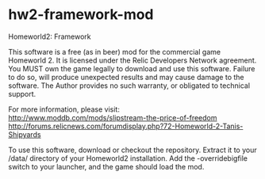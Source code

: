 hw2-framework-mod
=================

Homeworld2: Framework

This software is a free (as in beer) mod for the commercial game Homeworld 2. It is licensed under the 
Relic Developers Network agreement. You MUST own the game legally to download and use this software. Failure
to do so, will produce unexpected results and may cause damage to the software. The Author provides no such warranty,
or obligated to technical support. 

For more information, please visit: 
http://www.moddb.com/mods/slipstream-the-price-of-freedom
http://forums.relicnews.com/forumdisplay.php?72-Homeworld-2-Tanis-Shipyards

To use this software, download or checkout the repository. Extract it to your /data/ directory of your Homeworld2 
installation. Add the -overridebigfile switch to your launcher, and the game should load the mod. 

